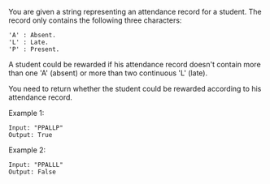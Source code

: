 You are given a string representing an attendance record for a student. The record only contains the following three characters:
```
'A' : Absent.
'L' : Late.
'P' : Present.
```
A student could be rewarded if his attendance record doesn't contain more than one 'A' (absent) or more than two continuous 'L' (late).

You need to return whether the student could be rewarded according to his attendance record.

Example 1:
```
Input: "PPALLP"
Output: True
```
Example 2:
```
Input: "PPALLL"
Output: False
```
